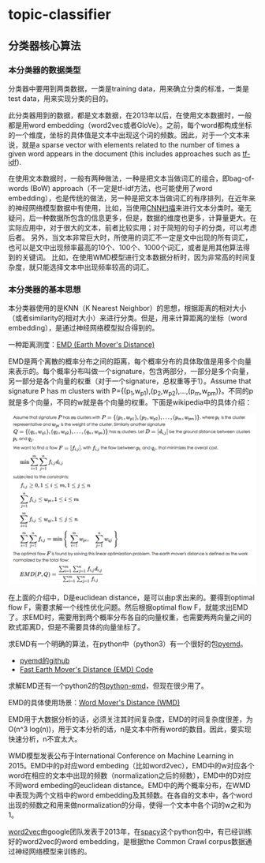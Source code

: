 # topic-classifier

## 分类器核心算法

### 本分类器的数据类型
分类器中要用到两类数据，一类是training data，用来确立分类的标准，一类是test data，用来实现分类的目的。

此分类器用到的数据，都是文本数据，在2013年以后，在使用文本数据时，一般都是用word embedding（word2vec或者GloVe）。之前，每个word都构成坐标的一个维度，坐标的具体值是文本中出现这个词的频数。因此，对于一个文本来说，就是a sparse vector with elements related to the number of times a given word appears in the document (this includes approaches such as [tf-idf](https://en.wikipedia.org/wiki/Tf%E2%80%93idf)).

在使用文本数据时，一般有两种做法，一种是把文本当做词汇的组合，即bag-of-words (BoW) approach（不一定是tf-idf方法，也可能使用了word embedding），也是传统的做法，另一种是把文本当做词汇的有序排列，在近年来的神经网络模型数据中有使用，比如，当使用[CNN扫描](https://github.com/dennybritz/cnn-text-classification-tf)来进行文本分类时。毫无疑问，后一种数据所包含的信息更多，但是，数据的维度也更多，计算量更大。在实际应用中，对于很大的文本，前者比较实用；对于简短的句子的分类，可以考虑后者。
另外，当文本非常巨大时，所使用的词汇不一定是文中出现的所有词汇，也可以是文中出现频率最高的10个、100个、1000个词汇，或者是用其他算法得到的关键词。
比如，在使用WMD模型进行文本数据分析时，因为非常高的时间复杂度，就只能选择文本中出现频率较高的词汇。


### 本分类器的基本思想
本分类器使用的是KNN（K Nearest Neighbor）的思想，根据距离的相对大小（或者similarity的相对大小）来进行分类。但是，用来计算距离的坐标（word embedding），是通过神经网络模型拟合得到的。

一种距离测度：[EMD (Earth Mover's Distance)](https://en.wikipedia.org/wiki/Earth_mover's_distance)

EMD是两个离散的概率分布之间的距离，每个概率分布的具体取值是用多个向量来表示的。每个概率分布叫做一个signature，包含两部分，一部分是多个向量，另一部分是各个向量的权重（对于一个signature，总权重等于1）。Assume that signature P has m clusters with P={(p<sub>1</sub>,w<sub>p1</sub>),(p<sub>2</sub>,w<sub>p2</sub>),...,(p<sub>m</sub>,w<sub>pm</sub>)}。不同的p就是多个向量，不同的w就是各个向量的权重。下面是wikipedia中的具体介绍：

![The definition of EMD](images/emd.png)

在上面的介绍中，D是euclidean distance，是可以由p求出来的。要得到optimal flow F，需要求解一个线性优化问题。然后根据optimal flow F，就能求出EMD了。求EMD时，需要用到两个概率分布各自的向量权重，也需要两两向量之间的欧式距离D，但是不需要具体的向量坐标了。

求EMD有一个明确的算法，在python中（python3）有一个很好的包[pyemd](https://pypi.python.org/pypi/pyemd)。
* [pyemd的github](https://github.com/wmayner/pyemd)
* [Fast Earth Mover's Distance (EMD) Code](http://www.ariel.ac.il/sites/ofirpele/fastemd/code/)

求解EMD还有一个python2的包[python-emd](https://github.com/pdinges/python-emd)，但现在很少用了。

EMD的具体使用场景：[Word Mover's Distance (WMD)](http://proceedings.mlr.press/v37/kusnerb15.pdf)

EMD用于大数据分析的话，必须关注其时间复杂度，EMD的时间复杂度很差，为O(n^3 log(n))，用于文本分析的话，n是文本中所有word的数目。因此，要实现快速分析，n不宜太大。

WMD模型发表公布于International Conference on Machine Learning in 2015。EMD中的p对应word embeding（比如word2vec），EMD中的w对应各个word在相应的文本中出现的频数（normalization之后的频数），EMD中的D对应不同word embeding的euclidean distance。EMD中的两个概率分布，在WMD中表现为两个文档中的word embedding及其频数。在各自的文本中，各个word出现的频数之和用来做normalization的分母，使得一个文本中各个词的w之和为1。

[word2vec](https://papers.nips.cc/paper/5021-distributed-representations-of-words-and-phrases-and-their-compositionality.pdf)由google团队发表于2013年，在[spacy](https://spacy.io/)这个python包中，有已经训练好的word2vec的word embedding，是根据the Common Crawl corpus数据通过神经网络模型来训练的。

